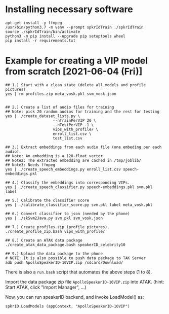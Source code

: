 # Installing necessary software
```
apt-get install -y ffmpeg
/usr/bin/python3.7 -m venv --prompt spkrIdTrain ./spkrIdTrain
source ./spkrIdTrain/bin/activate
python3 -m pip install --upgrade pip setuptools wheel
pip install -r requirements.txt
```


# Example for creating a VIP model from scratch [2021-06-04 (Fri)]

```
## 1.) Start with a clean state (delete all models and profile pictures)
yes | rm profiles.zip meta_vosk.pkl svm_vosk.json


## 2.) Create a list of audio files for training
## Note: pick 20 random audios for training and the rest for testing
yes | ./create_dataset_lists.py \
                     --nTrainPerVIP 20 \
                     --nTestPerVIP -1 \
                     vips_with_profile/ \
                     enroll_list.csv \
                     test_list.csv

## 3.) Extract embeddings from each audio file (one embeding per each audio).
## Note: An embedding is a 128-float vector
## Note2: The extracted embedding are cached in /tmp/joblib/
## Note3: Needs ffmpeg
yes | ./create_speech_embeddings.py enroll_list.csv speech-embeddings.pkl

## 4.) Classify the embeddings into corresponding VIPs.
yes | ./create_speech_classifier.py speech-embeddings.pkl svm.pkl label

## 5.) Calibrate the classifier score
yes | ./calibrate_classifier_score.py svm.pkl label meta_vosk.pkl 

## 6.) Convert classifier to json (needed by the phone)
yes | ./skSvm2Java.py svm.pkl svm_vosk.json

## 7.) Create profiles.zip (profile pictures).
./create_profile_zip.bash vips_with_profile/

## 8.) Create an ATAK data package
./create_atak_data_package.bash speakerID_celebrity10

## 9.) Upload the data package to the phone
# NOTE: It is also possible to push data package to TAK Server
adb push ApolloSpeakerID-10VIP.zip /sdcard/Download/
```

There is also a `run.bash` script that automates the above steps (1 to 8).

Import the data package zip file `ApolloSpeakerID-10VIP.zip` into
ATAK.  (hint: Start ATAK, click "Import Manager", ...)

Now, you can run speakerID backend, and invoke LoadModel() as:
```
spkrID.LoadModels (appContext, "ApolloSpeakerID-10VIP")
```

